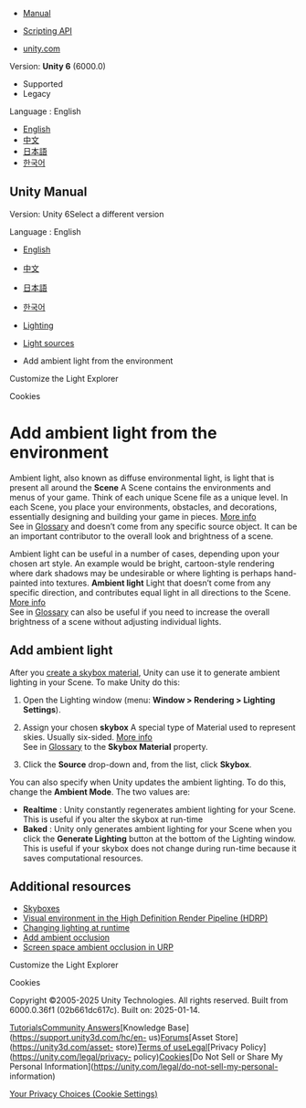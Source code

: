 [](https://docs.unity3d.com)

  * [Manual](../Manual/index.html)
  * [Scripting API](../ScriptReference/index.html)

  * [unity.com](https://unity.com/)

Version: **Unity 6** (6000.0)

  * Supported
  * Legacy

Language : English

  * [English](/Manual/lighting-ambient-light.html)
  * [中文](/cn/current/Manual/lighting-ambient-light.html)
  * [日本語](/ja/current/Manual/lighting-ambient-light.html)
  * [한국어](/kr/current/Manual/lighting-ambient-light.html)

[](https://docs.unity3d.com)

## Unity Manual

Version: Unity 6Select a different version

Language : English

  * [English](/Manual/lighting-ambient-light.html)
  * [中文](/cn/current/Manual/lighting-ambient-light.html)
  * [日本語](/ja/current/Manual/lighting-ambient-light.html)
  * [한국어](/kr/current/Manual/lighting-ambient-light.html)

  * [Lighting](LightingOverview.html)
  * [Light sources](lighting-light-sources.html)
  * Add ambient light from the environment

[](LightExplorerExtension.html)

Customize the Light Explorer

[](Cookies.html)

Cookies

# Add ambient light from the environment

Ambient light, also known as diffuse environmental light, is light that is
present all around the **Scene** A Scene contains the environments and menus
of your game. Think of each unique Scene file as a unique level. In each
Scene, you place your environments, obstacles, and decorations, essentially
designing and building your game in pieces. [More info](CreatingScenes.html)  
See in [Glossary](Glossary.html#Scene) and doesn’t come from any specific
source object. It can be an important contributor to the overall look and
brightness of a scene.

Ambient light can be useful in a number of cases, depending upon your chosen
art style. An example would be bright, cartoon-style rendering where dark
shadows may be undesirable or where lighting is perhaps hand-painted into
textures. **Ambient light** Light that doesn’t come from any specific
direction, and contributes equal light in all directions to the Scene. [More
info](lighting-window.html)  
See in [Glossary](Glossary.html#Ambientlight) can also be useful if you need
to increase the overall brightness of a scene without adjusting individual
lights.

## Add ambient light

After you [create a skybox material](skyboxes-using.html), Unity can use it to
generate ambient lighting in your Scene. To make Unity do this:

  1. Open the Lighting window (menu: **Window > Rendering > Lighting Settings**).
  2. Assign your chosen **skybox** A special type of Material used to represent skies. Usually six-sided. [More info](sky-landing.html)  
See in [Glossary](Glossary.html#Skybox) to the **Skybox Material** property.

  3. Click the **Source** drop-down and, from the list, click **Skybox**.

You can also specify when Unity updates the ambient lighting. To do this,
change the **Ambient Mode**. The two values are:

  * **Realtime** : Unity constantly regenerates ambient lighting for your Scene. This is useful if you alter the skybox at run-time
  * **Baked** : Unity only generates ambient lighting for your Scene when you click the **Generate Lighting** button at the bottom of the Lighting window. This is useful if your skybox does not change during run-time because it saves computational resources.

## Additional resources

  * [Skyboxes](sky-landing.html)
  * [Visual environment in the High Definition Render Pipeline (HDRP)](https://docs.unity3d.com/Packages/com.unity.render-pipelines.high-definition@latest/index.html?subfolder=/manual/Override-Visual-Environment.html)
  * [Changing lighting at runtime](urp/probe-volumes-change-lighting-at-runtime.html)
  * [Add ambient occlusion](LightingBakedAmbientOcclusion.html)
  * [Screen space ambient occlusion in URP](urp/post-processing-ssao-landing.html)

[](LightExplorerExtension.html)

Customize the Light Explorer

[](Cookies.html)

Cookies

Copyright ©2005-2025 Unity Technologies. All rights reserved. Built from
6000.0.36f1 (02b661dc617c). Built on: 2025-01-14.

[Tutorials](https://learn.unity.com/)[Community
Answers](https://answers.unity3d.com)[Knowledge
Base](https://support.unity3d.com/hc/en-
us)[Forums](https://forum.unity3d.com)[Asset Store](https://unity3d.com/asset-
store)[Terms of
use](https://docs.unity3d.com/Manual/TermsOfUse.html)[Legal](https://unity.com/legal)[Privacy
Policy](https://unity.com/legal/privacy-
policy)[Cookies](https://unity.com/legal/cookie-policy)[Do Not Sell or Share
My Personal Information](https://unity.com/legal/do-not-sell-my-personal-
information)

[Your Privacy Choices (Cookie Settings)](javascript:void\(0\);)

